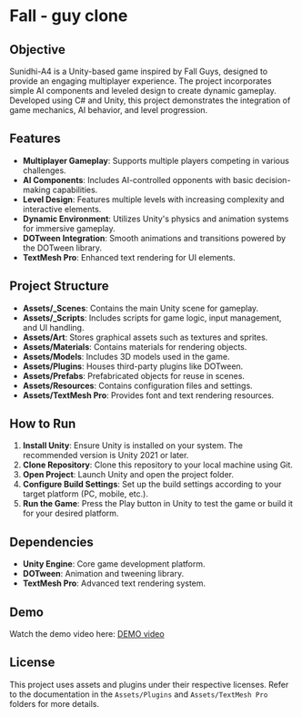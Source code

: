 # Fall - guy clone

## Objective
Sunidhi-A4 is a Unity-based game inspired by Fall Guys, designed to provide an engaging multiplayer experience. The project incorporates simple AI components and leveled design to create dynamic gameplay. Developed using C# and Unity, this project demonstrates the integration of game mechanics, AI behavior, and level progression.

## Features
- **Multiplayer Gameplay**: Supports multiple players competing in various challenges.
- **AI Components**: Includes AI-controlled opponents with basic decision-making capabilities.
- **Level Design**: Features multiple levels with increasing complexity and interactive elements.
- **Dynamic Environment**: Utilizes Unity's physics and animation systems for immersive gameplay.
- **DOTween Integration**: Smooth animations and transitions powered by the DOTween library.
- **TextMesh Pro**: Enhanced text rendering for UI elements.

## Project Structure
- **Assets/_Scenes**: Contains the main Unity scene for gameplay.
- **Assets/_Scripts**: Includes scripts for game logic, input management, and UI handling.
- **Assets/Art**: Stores graphical assets such as textures and sprites.
- **Assets/Materials**: Contains materials for rendering objects.
- **Assets/Models**: Includes 3D models used in the game.
- **Assets/Plugins**: Houses third-party plugins like DOTween.
- **Assets/Prefabs**: Prefabricated objects for reuse in scenes.
- **Assets/Resources**: Contains configuration files and settings.
- **Assets/TextMesh Pro**: Provides font and text rendering resources.

## How to Run
1. **Install Unity**: Ensure Unity is installed on your system. The recommended version is Unity 2021 or later.
2. **Clone Repository**: Clone this repository to your local machine using Git.
3. **Open Project**: Launch Unity and open the project folder.
4. **Configure Build Settings**: Set up the build settings according to your target platform (PC, mobile, etc.).
5. **Run the Game**: Press the Play button in Unity to test the game or build it for your desired platform.

## Dependencies
- **Unity Engine**: Core game development platform.
- **DOTween**: Animation and tweening library.
- **TextMesh Pro**: Advanced text rendering system.

## Demo
Watch the demo video here: [DEMO video](https://youtu.be/DHbic1IAaoE)

## License
This project uses assets and plugins under their respective licenses. Refer to the documentation in the `Assets/Plugins` and `Assets/TextMesh Pro` folders for more details.

